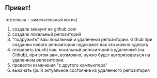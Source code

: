 ## Привет!

тефтелька - замечательный котик)


1. создали аккаунт на github.com
2. создали локальный репозиторий
3. "подружить" ваш локальный и удаленный репозитории. Github при создании нового репозитория подскажет как это можно сделать
4. отправить (puch) ваш локальный репозиторий в удаленный (на Github), при этом вам, возможно, нужно будет авторизоваться на удаленном репозитории.
5. провести изменения "с другого компьютера"
6. выкачать (pull) актуальное состояние из удаленного репозитория
